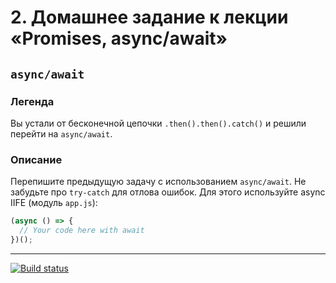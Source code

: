 # 2. Домашнее задание к лекции «Promises, async/await»

## `async/await`

### Легенда

Вы устали от бесконечной цепочки `.then().then().catch()` и решили перейти на `async/await`.

### Описание

Перепишите предыдущую задачу с использованием `async/await`. Не забудьте про `try-catch` для отлова ошибок. Для этого используйте async IIFE (модуль `app.js`):
```javascript
(async () => {
  // Your code here with await
})();
```

---

[![Build status](https://ci.appveyor.com/api/projects/status/579bbw6r1360busb?svg=true)](https://ci.appveyor.com/project/Nikolay-Davydov/pure-functions)
